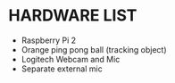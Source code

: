 # HARDWARE LIST

* Raspberry Pi 2
* Orange ping pong ball (tracking object)
* Logitech Webcam and Mic 
* Separate external mic
